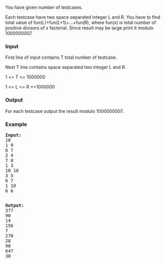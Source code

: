 <p>You have given number of testcases.</p>
<p>Each testcase have two space separated integer L and R. You have to find total value of fun(L)+fun(L+1)+...+fun(R), where fun(x) is total number of positive divisors of x factorial. Since result may be large print it modulo 1000000007.</p>

<h3>Input</h3>
<p>First line of input contains T total number of testcase.&nbsp;</p>
<p>Next T line contains space separated two integer L and R.</p>
<p>1 &lt;= T &lt;= 1000000</p>
<p>1 &lt;= L &lt;= R &lt;=1000000</p>

<h3>Output</h3>
<p>For each testcase output the result modulo 1000000007.</p>
<h3>Example</h3>
<pre><strong>Input:</strong>
10<br>1 9<br>6 7<br>2 4<br>7 8<br>1 3<br>10 10<br>3 5<br>6 7<br>1 10<br>6 6

<strong>Output:</strong>
377<br>90<br>14<br>156<br>7<br>270<br>28<br>90<br>647<br>30</pre>